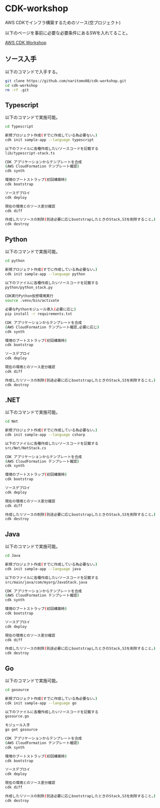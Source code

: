 # CDK-workshop

AWS CDKでインフラ構築するためのソース(空プロジェクト)

以下のページを事前に必要な必要条件にあるSWを入れてること。

[AWS CDK Workshop](https://cdkworkshop.com/ja/)

## ソース入手

以下のコマンドで入手する。

```bash
git clone https://github.com/naritomo08/cdk-workshop.git
cd cdk-workshop
rm -rf .git
```

## Typescript

以下のコマンドで実施可能。

```bash
cd Typescript

新規プロジェクト作成(すでに作成している為必要ない。)
cdk init sample-app --language typescript

以下のファイルに各種作成したいソースコードを記載する
lib/typescript-stack.ts

CDK アプリケーションからテンプレートを合成
(AWS CloudFormation テンプレート確認)
cdk synth

環境のブートストラップ(初回構築時)
cdk bootstrap

ソースデプロイ
cdk deploy

現在の環境とのソース差分確認
cdk diff

作成したリソースの削除(別途必要に応じbootstrapしたときのStack,S3を削除すること。)
cdk destroy
```

## Python

以下のコマンドで実施可能。

```bash
cd python

新規プロジェクト作成(すでに作成している為必要ない。)
cdk init sample-app --language python

以下のファイルに各種作成したいソースコードを記載する
python/python_stack.py

CDK実行Python仮想環境実行
source .venv/bin/activate

必要なPythonモジュール導入(必要に応じ)
pip install -r requirements.txt

CDK アプリケーションからテンプレートを合成
(AWS CloudFormation テンプレート確認,必要に応じ)
cdk synth

環境のブートストラップ(初回構築時)
cdk bootstrap

ソースデプロイ
cdk deploy

現在の環境とのソース差分確認
cdk diff

作成したリソースの削除(別途必要に応じbootstrapしたときのStack,S3を削除すること。)
cdk destroy
```

## .NET

以下のコマンドで実施可能。

```bash
cd Net

新規プロジェクト作成(すでに作成している為必要ない。)
cdk init sample-app --language csharp

以下のファイルに各種作成したいソースコードを記載する
src/Net/NetStack.cs

CDK アプリケーションからテンプレートを合成
(AWS CloudFormation テンプレート確認)
cdk synth

環境のブートストラップ(初回構築時)
cdk bootstrap

ソースデプロイ
cdk deploy

現在の環境とのソース差分確認
cdk diff

作成したリソースの削除(別途必要に応じbootstrapしたときのStack,S3を削除すること。)
cdk destroy
```

## Java

以下のコマンドで実施可能。

```bash
cd Java

新規プロジェクト作成(すでに作成している為必要ない。)
cdk init sample-app --language java

以下のファイルに各種作成したいソースコードを記載する
src/main/java/com/myorg/JavaStack.java

CDK アプリケーションからテンプレートを合成
(AWS CloudFormation テンプレート確認)
cdk synth

環境のブートストラップ(初回構築時)
cdk bootstrap

ソースデプロイ
cdk deploy

現在の環境とのソース差分確認
cdk diff

作成したリソースの削除(別途必要に応じbootstrapしたときのStack,S3を削除すること。)
cdk destroy
```

## Go

以下のコマンドで実施可能。

```bash
cd gosource

新規プロジェクト作成(すでに作成している為必要ない。)
cdk init sample-app --language go

以下のファイルに各種作成したいソースコードを記載する
gosource.go

モジュール入手
go get gosource

CDK アプリケーションからテンプレートを合成
(AWS CloudFormation テンプレート確認)
cdk synth

環境のブートストラップ(初回構築時)
cdk bootstrap

ソースデプロイ
cdk deploy

現在の環境とのソース差分確認
cdk diff

作成したリソースの削除(別途必要に応じbootstrapしたときのStack,S3を削除すること。)
cdk destroy
```
